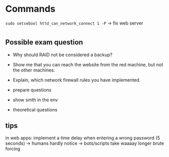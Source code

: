 # Commands

`sudo setsebool httd_can_network_connect 1 -P`
→ fix web server


# 

## Possible exam question

- Why should RAID not be considered a backup?
- Show me that you can reach the website from the red machine, but not the other machines.
- Explain, which network firewall rules you have implemented.

- prepare questions
- show smth in the env
- theoretical questions


## tips

in web apps: implement a time delay when entering a wrong password (5 seconds)
    -> humans hardly notice
    -> bots/scripts take waaaay longer brute forcing


